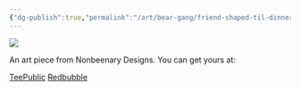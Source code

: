```yaml
---
{"dg-publish":true,"permalink":"/art/bear-gang/friend-shaped-til-dinner/","title":"Friend Shaped Til Dinner","tags":["Art","Bears"]}
---
```



![](https://baserow-media.ams3.digitaloceanspaces.com/user_files/FiK8bIy6c6zU3EPZMvKq4yirFAg1wKtM_0250905c63c506dcb70ebdc2de937992e1fea7a5ac957ed0a3dbcfe1b649a8ac.jpg)

An art piece from Nonbeenary Designs. You can get yours at:

[TeePublic](https://www.teepublic.com/t-shirt/49131964-friend-shaped-til-dinner?store_id=258912)
[Redbubble](https://www.redbubble.com/shop/ap/150241950?ref=studio-promote)
